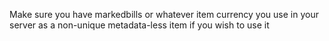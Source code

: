 Make sure you have markedbills or whatever item currency you use in your server as a non-unique metadata-less item if you wish to use it 